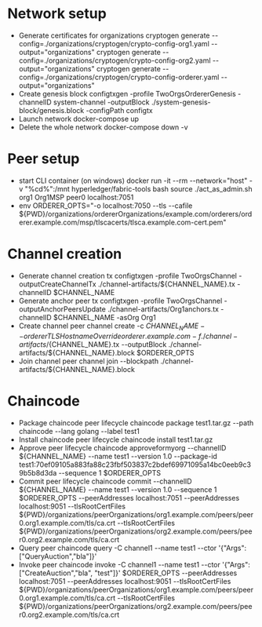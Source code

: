 # Network setup
- Generate certificates for organizations
cryptogen generate --config=./organizations/cryptogen/crypto-config-org1.yaml --output="organizations"
cryptogen generate --config=./organizations/cryptogen/crypto-config-org2.yaml --output="organizations"
cryptogen generate --config=./organizations/cryptogen/crypto-config-orderer.yaml --output="organizations"
- Create genesis block
configtxgen -profile TwoOrgsOrdererGenesis -channelID system-channel -outputBlock ./system-genesis-block/genesis.block -configPath configtx
- Launch network
docker-compose up
- Delete the whole network
docker-compose down -v
# Peer setup
- start CLI container (on windows)
docker run -it --rm --network="host" -v "%cd%":/mnt hyperledger/fabric-tools bash
source ./act_as_admin.sh org1 Org1MSP peer0 localhost:7051
- env
ORDERER_OPTS="-o localhost:7050 --tls --cafile ${PWD}/organizations/ordererOrganizations/example.com/orderers/orderer.example.com/msp/tlscacerts/tlsca.example.com-cert.pem"
# Channel creation
- Generate channel creation tx
configtxgen -profile TwoOrgsChannel -outputCreateChannelTx ./channel-artifacts/${CHANNEL_NAME}.tx -channelID $CHANNEL_NAME
- Generate anchor peer tx
configtxgen -profile TwoOrgsChannel -outputAnchorPeersUpdate ./channel-artifacts/Org1anchors.tx -channelID $CHANNEL_NAME -asOrg Org1
- Create channel
peer channel create -c $CHANNEL_NAME --ordererTLSHostnameOverride orderer.example.com -f ./channel-artifacts/${CHANNEL_NAME}.tx --outputBlock ./channel-artifacts/${CHANNEL_NAME}.block $ORDERER_OPTS
- Join channel
peer channel join --blockpath ./channel-artifacts/${CHANNEL_NAME}.block
# Chaincode
- Package chaincode
peer lifecycle chaincode package test1.tar.gz --path chaincode --lang golang --label test1
- Install chaincode
peer lifecycle chaincode install test1.tar.gz
- Approve
peer lifecycle chaincode approveformyorg --channelID ${CHANNEL_NAME} --name test1 --version 1.0 --package-id test1:70ef09105a883fa88c23fbf503837c2bdef69971095a14bc0eeb9c39b5b8d3da --sequence 1 $ORDERER_OPTS
- Commit
peer lifecycle chaincode commit --channelID ${CHANNEL_NAME} --name test1 --version 1.0  --sequence 1 $ORDERER_OPTS --peerAddresses localhost:7051 --peerAddresses localhost:9051 --tlsRootCertFiles ${PWD}/organizations/peerOrganizations/org1.example.com/peers/peer0.org1.example.com/tls/ca.crt --tlsRootCertFiles ${PWD}/organizations/peerOrganizations/org2.example.com/peers/peer0.org2.example.com/tls/ca.crt
- Query
peer chaincode query -C channel1 --name test1 --ctor '{"Args":["QueryAuction","bla"]}'
- Invoke
peer chaincode invoke -C channel1 --name test1 --ctor '{"Args":["CreateAuction","bla", "test"]}' $ORDERER_OPTS --peerAddresses localhost:7051 --peerAddresses localhost:9051 --tlsRootCertFiles ${PWD}/organizations/peerOrganizations/org1.example.com/peers/peer0.org1.example.com/tls/ca.crt --tlsRootCertFiles ${PWD}/organizations/peerOrganizations/org2.example.com/peers/peer0.org2.example.com/tls/ca.crt